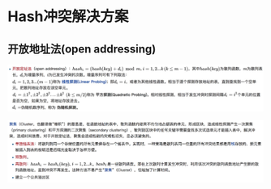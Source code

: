 # Hash冲突解决方案

## 开放地址法(open addressing)

![](https://github.com/maoyunfei/Other-Notebook/blob/master/images/hash_conflict.jpg?raw=true)

![](https://github.com/maoyunfei/Other-Notebook/blob/master/images/hash_conflict_2.jpg?raw=true)
